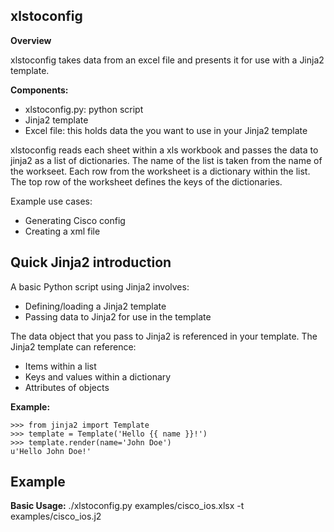 **xlstoconfig**
-----------

**Overview** 

xlstoconfig takes data from an excel file and presents it for use with a Jinja2 template. 

**Components:**

 - xlstoconfig.py: python script
 - Jinja2 template
 - Excel file: this holds data the you want to use in your Jinja2 template

xlstoconfig reads each sheet within a xls workbook and passes the data to jinja2 as a list of dictionaries. The name of the list is taken from the name of the workseet. Each row from the worksheet is a dictionary within the list. The top row of the worksheet defines the keys of the dictionaries. 

Example use cases:

 - Generating Cisco config
 - Creating a xml file 

**Quick Jinja2 introduction**
-----------------------------

A basic Python script using Jinja2 involves:
 
 - Defining/loading a Jinja2 template
 - Passing data to Jinja2 for use in the template

The data object that you pass to Jinja2 is referenced in your template. The Jinja2 template can reference:

 - Items within a list
 - Keys and values within a dictionary
 - Attributes of objects

**Example:**

    >>> from jinja2 import Template
    >>> template = Template('Hello {{ name }}!')
    >>> template.render(name='John Doe')
    u'Hello John Doe!'

**Example**
-------

**Basic Usage:**
./xlstoconfig.py examples/cisco_ios.xlsx -t examples/cisco_ios.j2






